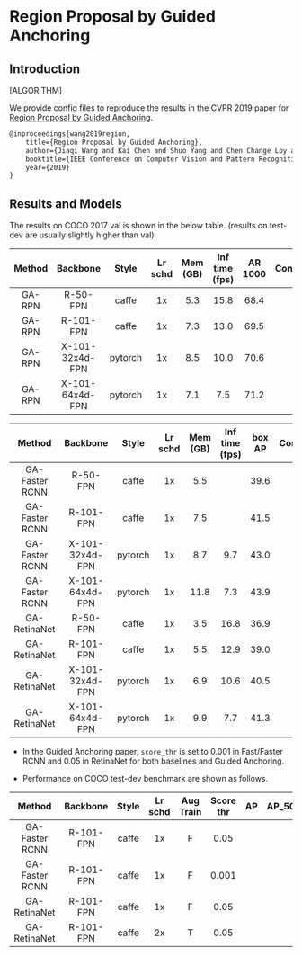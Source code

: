 # Region Proposal by Guided Anchoring

## Introduction

[ALGORITHM]

We provide config files to reproduce the results in the CVPR 2019 paper for [Region Proposal by Guided Anchoring](https://arxiv.org/abs/1901.03278).

```latex
@inproceedings{wang2019region,
    title={Region Proposal by Guided Anchoring},
    author={Jiaqi Wang and Kai Chen and Shuo Yang and Chen Change Loy and Dahua Lin},
    booktitle={IEEE Conference on Computer Vision and Pattern Recognition},
    year={2019}
}
```

## Results and Models

The results on COCO 2017 val is shown in the below table. (results on test-dev are usually slightly higher than val).

| Method |    Backbone     |  Style  | Lr schd | Mem (GB) | Inf time (fps) | AR 1000 | Config | Download |
| :----: | :-------------: | :-----: | :-----: | :------: | :------------: | :-----: | :------: | :--------: |
| GA-RPN |    R-50-FPN     |  caffe  |   1x    |   5.3    |      15.8      |  68.4   |   |   |
| GA-RPN |    R-101-FPN    |  caffe  |   1x    |   7.3    |      13.0      |  69.5   |  | |
| GA-RPN | X-101-32x4d-FPN | pytorch |   1x    |   8.5    |      10.0      |  70.6   |  |  |
| GA-RPN | X-101-64x4d-FPN | pytorch |   1x    |   7.1    |      7.5       |  71.2   | | |

|     Method     |    Backbone     |  Style  | Lr schd | Mem (GB) | Inf time (fps) | box AP | Config | Download |
| :------------: | :-------------: | :-----: | :-----: | :------: | :------------: | :----: | :------: | :--------: |
| GA-Faster RCNN |    R-50-FPN     |  caffe  |   1x    |   5.5    |                |  39.6  |          |            |
| GA-Faster RCNN |    R-101-FPN    |  caffe  |   1x    |   7.5    |                |  41.5  |          |            |
| GA-Faster RCNN | X-101-32x4d-FPN | pytorch |   1x    |   8.7    |      9.7       |  43.0  |          |            |
| GA-Faster RCNN | X-101-64x4d-FPN | pytorch |   1x    |   11.8   |      7.3       |  43.9  |          |            |
|  GA-RetinaNet  |    R-50-FPN     |  caffe  |   1x    |   3.5    |      16.8      |  36.9  |          |            |
|  GA-RetinaNet  |    R-101-FPN    |  caffe  |   1x    |   5.5    |      12.9      |  39.0  |          |            |
|  GA-RetinaNet  | X-101-32x4d-FPN | pytorch |   1x    |   6.9    |      10.6      |  40.5  |          |            |
|  GA-RetinaNet  | X-101-64x4d-FPN | pytorch |   1x    |   9.9    |      7.7       |  41.3  |          |            |

- In the Guided Anchoring paper, `score_thr` is set to 0.001 in Fast/Faster RCNN and 0.05 in RetinaNet for both baselines and Guided Anchoring.

- Performance on COCO test-dev benchmark are shown as follows.

|     Method     | Backbone  | Style | Lr schd | Aug Train | Score thr |  AP   | AP_50 | AP_75 | AP_small | AP_medium | AP_large | Download |
| :------------: | :-------: | :---: | :-----: | :-------: | :-------: | :---: | :---: | :---: | :------: | :-------: | :------: | :------: |
| GA-Faster RCNN | R-101-FPN | caffe |   1x    |     F     |   0.05    |       |       |       |          |           |          |          |
| GA-Faster RCNN | R-101-FPN | caffe |   1x    |     F     |   0.001   |       |       |       |          |           |          |          |
|  GA-RetinaNet  | R-101-FPN | caffe |   1x    |     F     |   0.05    |       |       |       |          |           |          |          |
|  GA-RetinaNet  | R-101-FPN | caffe |   2x    |     T     |   0.05    |       |       |       |          |           |          |          |
